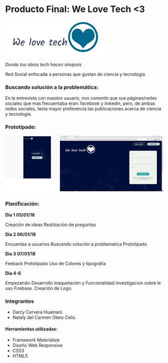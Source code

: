 # Producto Final: We Love Tech <3

![web](assets/images/logo.png)

<i>Donde tus ideas tech hacen sinapsis</i>

Red Social enfocada a personas que gustan de ciencia y tecnología.

### Buscando solución a la problemática:

En la entrevista con nuestro usuario, nos comentó que sus páginas/redes sociales que mas frecuentaba eran: facebook y linkedin, pero, de ambas redes sociales, tenia mayor preferencia las publicaciones acerca de ciencia y tecnología.

### Prototipado:

![web](assets/images/redsocial.png)

### Planificación:

**Dia 1 05/01/18**

Creación de ideas
Realización de preguntas

**Dia 2 06/01/18**

Encuentas a usuarios
Buscando solución a problematica
Prototipado

**Dia 3 07/01/18**

Feeback Prototipado
Uso de Colores y tipografía

**Dia 4-6**

Empezando-Desarrollo maquetación y Funcionalidad
Investigacion sobre le uso Firebase.
Creación de Logo.

### Integrantes

* Darcy Cervera Huamani.
* Nataly del Carmen Otero Celis.

#### Herramientas utilizadas:

* Framework Materialize
* Diseño Web Responsive
* CSS3
* HTML5
